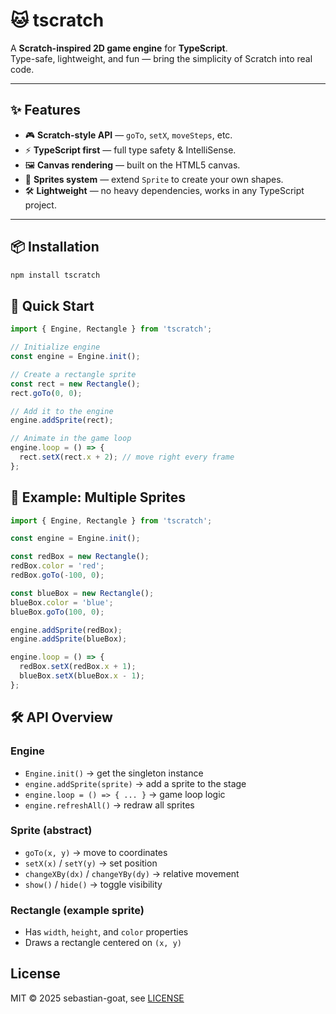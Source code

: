 # 🐱 tscratch

A **Scratch-inspired 2D game engine** for **TypeScript**.  
Type-safe, lightweight, and fun — bring the simplicity of Scratch into real code.

---

## ✨ Features

- 🎮 **Scratch-style API** — `goTo`, `setX`, `moveSteps`, etc.  
- ⚡ **TypeScript first** — full type safety & IntelliSense.  
- 🖼️ **Canvas rendering** — built on the HTML5 canvas.  
- 🧩 **Sprites system** — extend `Sprite` to create your own shapes.  
- 🛠️ **Lightweight** — no heavy dependencies, works in any TypeScript project.  

---

## 📦 Installation

```sh
npm install tscratch
```

## 🚀 Quick Start

```ts
import { Engine, Rectangle } from 'tscratch';

// Initialize engine
const engine = Engine.init();

// Create a rectangle sprite
const rect = new Rectangle();
rect.goTo(0, 0);

// Add it to the engine
engine.addSprite(rect);

// Animate in the game loop
engine.loop = () => {
  rect.setX(rect.x + 2); // move right every frame
};
```
## 🎨 Example: Multiple Sprites

```ts
import { Engine, Rectangle } from 'tscratch';

const engine = Engine.init();

const redBox = new Rectangle();
redBox.color = 'red';
redBox.goTo(-100, 0);

const blueBox = new Rectangle();
blueBox.color = 'blue';
blueBox.goTo(100, 0);

engine.addSprite(redBox);
engine.addSprite(blueBox);

engine.loop = () => {
  redBox.setX(redBox.x + 1);
  blueBox.setX(blueBox.x - 1);
};
```

## 🛠️ API Overview

### Engine

- `Engine.init()` → get the singleton instance  
- `engine.addSprite(sprite)` → add a sprite to the stage  
- `engine.loop = () => { ... }` → game loop logic  
- `engine.refreshAll()` → redraw all sprites  

### Sprite (abstract)

- `goTo(x, y)` → move to coordinates  
- `setX(x)` / `setY(y)` → set position  
- `changeXBy(dx)` / `changeYBy(dy)` → relative movement  
- `show()` / `hide()` → toggle visibility  

### Rectangle (example sprite)

- Has `width`, `height`, and `color` properties  
- Draws a rectangle centered on `(x, y)`

## License

MIT © 2025 sebastian-goat, see [LICENSE](./LICENSE)